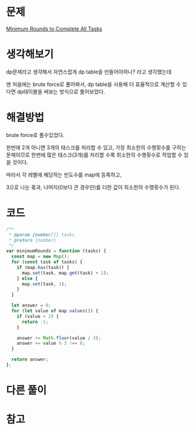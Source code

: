 # 문제

[Minimum Rounds to Complete All Tasks](https://leetcode.com/problems/minimum-rounds-to-complete-all-tasks)

# 생각해보기

dp문제라고 생각해서 자연스럽게 dp table을 만들어야하나? 라고 생각했는데

맨 처음에는 brute force로 풀어봐서, dp table을 사용해 더 효율적으로 계산할 수 있다면 dp테이블을 써보는 방식으로 풀어보았다.

# 해결방법

brute force로 풀수있었다.

한번에 2개 아니면 3개의 태스크를 처리할 수 있고, 가장 최소한의 수행횟수를 구하는 문제이므로 한번에 많은 태스크(3개)를 처리할 수록 최소한의 수행횟수로 작업할 수 있을 것이다.

따라서 각 레벨에 해당하는 빈도수를 map에 등록하고,

3으로 나눈 몫과, 나머지(0보다 큰 경우만)를 더한 값이 최소한의 수행횟수가 된다.

# 코드

```js
/**
 * @param {number[]} tasks
 * @return {number}
 */
var minimumRounds = function (tasks) {
  const map = new Map();
  for (const task of tasks) {
    if (map.has(task)) {
      map.set(task, map.get(task) + 1);
    } else {
      map.set(task, 1);
    }
  }

  let answer = 0;
  for (let value of map.values()) {
    if (value < 2) {
      return -1;
    }

    answer += Math.floor(value / 3);
    answer += value % 3 !== 0;
  }

  return answer;
};
```

# 다른 풀이

# 참고

